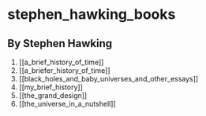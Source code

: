 # stephen_hawking_books

## By Stephen Hawking

1. [[a_brief_history_of_time]]
2. [[a_briefer_history_of_time]]
3. [[black_holes_and_baby_universes_and_other_essays]]
4. [[my_brief_history]]
5. [[the_grand_design]]
6. [[the_universe_in_a_nutshell]]
